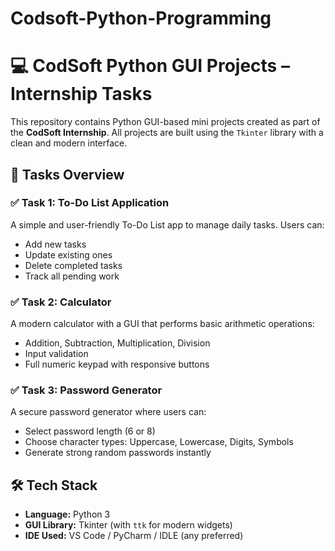 # Codsoft-Python-Programming
# 💻 CodSoft Python GUI Projects – Internship Tasks

This repository contains Python GUI-based mini projects created as part of the **CodSoft Internship**. All projects are built using the `Tkinter` library with a clean and modern interface.

## 📌 Tasks Overview

### ✅ Task 1: To-Do List Application
A simple and user-friendly To-Do List app to manage daily tasks. Users can:
- Add new tasks
- Update existing ones
- Delete completed tasks
- Track all pending work

### ✅ Task 2: Calculator
A modern calculator with a GUI that performs basic arithmetic operations:
- Addition, Subtraction, Multiplication, Division
- Input validation
- Full numeric keypad with responsive buttons

### ✅ Task 3: Password Generator
A secure password generator where users can:
- Select password length (6 or 8)
- Choose character types: Uppercase, Lowercase, Digits, Symbols
- Generate strong random passwords instantly

## 🛠️ Tech Stack
- **Language:** Python 3
- **GUI Library:** Tkinter (with `ttk` for modern widgets)
- **IDE Used:** VS Code / PyCharm / IDLE (any preferred)
